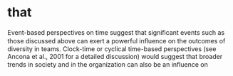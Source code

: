 # that

Event-based perspectives on time suggest that signiﬁcant events such as those discussed above can exert a powerful inﬂuence on the outcomes of diversity in teams. Clock-time or cyclical time-based perspectives (see Ancona et al., 2001 for a detailed discussion) would suggest that broader trends in society and in the organization can also be an inﬂuence on
